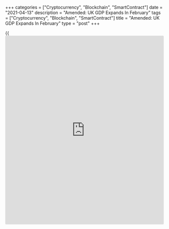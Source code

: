 +++
categories = ["Cryptocurrency", "Blockchain", "SmartContract"]
date = "2021-04-13"
description = "Amended: UK GDP Expands In February"
tags = ["Cryptocurrency", "Blockchain", "SmartContract"]
title = "Amended: UK GDP Expands In February"
type = "post"
+++

{{<iframe id="large-banner" src="https://www.bounty.group/#slide=18.0" width="100%" height="600" scrolling="no" style="border: 0px solid rgb(216, 221, 230); border-radius: 3px;">}}

Corrects headline, intro and the second para

The UK [economy][1] expanded in February but at a slower than expected
pace, data from the Office for National Statistics revealed Tuesday.

Gross domestic product grew 0.4 percent, following a revised 2.2 percent
fall in January. But this was slower than the expected growth of 0.6
percent.

February's GDP was 7.8 percent below the levels seen in February 2020,
data showed.

Driven by wholesale and retail trade, services output gained 0.2 percent
in February. The production sector also grew in February, by 1.0
percent. This was mainly because of manufacturing output picking up by
1.3 percent.

Underpinned by new work and repair and maintenance, construction output
was up 1.6 percent.

Another report from the ONS showed that the visible trade gap widened to
GBP 16.44 billion in February from GBP 12.59 billion in January.  
  
The total trade deficit increased sharply to GBP 7.12 billion from GBP
3.37 billion a month ago.

On a monthly basis, exports and imports of goods increased 9.9 percent
and 17.4 percent, respectively.

For comments and feedback [contact](https://www.playgroundfx.com/contact/): editorial@rtt[news](https://www.letsplayfx.com/blog/forex-news-website/).com

[Economic News][1]

 **What parts of the world are seeing the best (and worst) economic
performances lately? Click[here][2] to check out our [Econ Scorecard][2]
and find out! See up-to-the-moment [ranking](https://www.playgroundfx.com/blog/crypto-exchange-ranking/)s for the best and worst
performers in [GDP][3], [unemployment rate][4], [inflation][5] and much
more.**

   1. www.rtt[news](https://www.letsplayfx.com/blog/forex-news-website/).com/Content/EconomicNews.aspx
   2. www.rtt[news](https://www.letsplayfx.com/blog/forex-news-website/).com/economic-scorecard/world-rank/industrial-production/highest-performance.aspx
   3. www.rtt[news](https://www.letsplayfx.com/blog/forex-news-website/).com/economic-scorecard/world-rank/GDP/highest-performance.aspx
   4. www.rtt[news](https://www.letsplayfx.com/blog/forex-news-website/).com/economic-scorecard/world-rank/unemployment-rate/lowest-performance.aspx
   5. www.rtt[news](https://www.letsplayfx.com/blog/forex-news-website/).com/economic-scorecard/world-rank/CPI/highest-performance.aspx